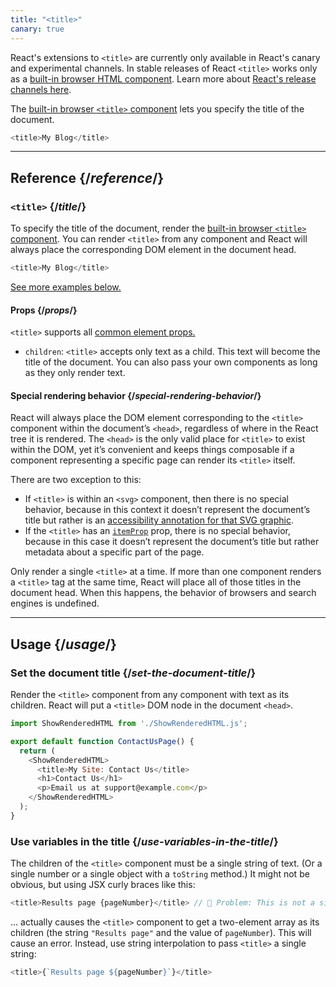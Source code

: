 ```yaml
---
title: "<title>"
canary: true
---
```


<Canary>

React's extensions to `<title>` are currently only available in React's canary and experimental channels. In stable releases of React `<title>` works only as a [built-in browser HTML component](https://react.dev/reference/react-dom/components#all-html-components). Learn more about [React's release channels here](/community/versioning-policy#all-release-channels).

</Canary>


<Intro>

The [built-in browser `<title>` component](https://developer.mozilla.org/en-US/docs/Web/HTML/Element/title) lets you specify the title of the document.

```js
<title>My Blog</title>
```

</Intro>

<InlineToc />

---

## Reference {/*reference*/}

### `<title>` {/*title*/}

To specify the title of the document, render the [built-in browser `<title>` component](https://developer.mozilla.org/en-US/docs/Web/HTML/Element/title). You can render `<title>` from any component and React will always place the corresponding DOM element in the document head.

```js
<title>My Blog</title>
```

[See more examples below.](#usage)

#### Props {/*props*/}

`<title>` supports all [common element props.](/reference/react-dom/components/common#props)

* `children`: `<title>` accepts only text as a child. This text will become the title of the document. You can also pass your own components as long as they only render text.

#### Special rendering behavior {/*special-rendering-behavior*/}

React will always place the DOM element corresponding to the `<title>` component within the document’s `<head>`, regardless of where in the React tree it is rendered. The `<head>` is the only valid place for `<title>` to exist within the DOM, yet it’s convenient and keeps things composable if a component representing a specific page can render its `<title>` itself. 

There are two exception to this:
* If `<title>` is within an `<svg>` component, then there is no special behavior, because in this context it doesn’t represent the document’s title but rather is an [accessibility annotation for that SVG graphic](https://developer.mozilla.org/en-US/docs/Web/SVG/Element/title).
* If the `<title>` has an [`itemProp`](https://developer.mozilla.org/en-US/docs/Web/HTML/Global_attributes/itemprop) prop, there is no special behavior, because in this case it doesn’t represent the document’s title but rather metadata about a specific part of the page. 

<Pitfall>

Only render a single `<title>` at a time. If more than one component renders a `<title>` tag at the same time, React will place all of those titles in the document head. When this happens, the behavior of browsers and search engines is undefined.

</Pitfall>

---

## Usage {/*usage*/}

### Set the document title {/*set-the-document-title*/}

Render the `<title>` component from any component with text as its children. React will put a `<title>` DOM node in the document `<head>`.

<SandpackWithHTMLOutput>

```js App.js active
import ShowRenderedHTML from './ShowRenderedHTML.js';

export default function ContactUsPage() {
  return (
    <ShowRenderedHTML>
      <title>My Site: Contact Us</title>
      <h1>Contact Us</h1>
      <p>Email us at support@example.com</p>
    </ShowRenderedHTML>
  );
}
```

</SandpackWithHTMLOutput>

### Use variables in the title {/*use-variables-in-the-title*/}

The children of the `<title>` component must be a single string of text. (Or a single number or a single object with a `toString` method.) It might not be obvious, but using JSX curly braces like this:

```js
<title>Results page {pageNumber}</title> // 🔴 Problem: This is not a single string
```

... actually causes the `<title>` component to get a two-element array as its children (the string `"Results page"` and the value of `pageNumber`). This will cause an error. Instead, use string interpolation to pass `<title>` a single string:

```js
<title>{`Results page ${pageNumber}`}</title>
```

